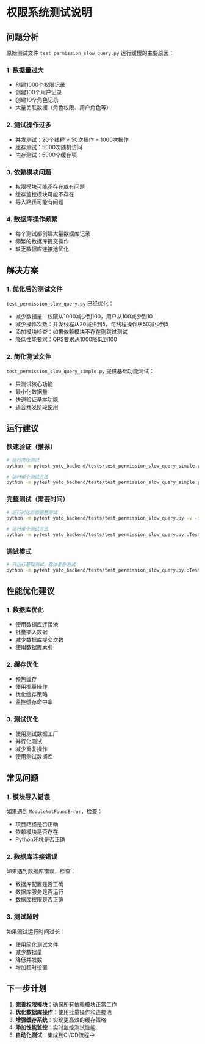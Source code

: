 # 权限系统测试说明

## 问题分析

原始测试文件 `test_permission_slow_query.py` 运行缓慢的主要原因：

### 1. 数据量过大
- 创建1000个权限记录
- 创建100个用户记录
- 创建10个角色记录
- 大量关联数据（角色权限、用户角色等）

### 2. 测试操作过多
- 并发测试：20个线程 × 50次操作 = 1000次操作
- 缓存测试：5000次随机访问
- 内存测试：5000个缓存项

### 3. 依赖模块问题
- 权限模块可能不存在或有问题
- 缓存监控模块可能不存在
- 导入路径可能有问题

### 4. 数据库操作频繁
- 每个测试都创建大量数据库记录
- 频繁的数据库提交操作
- 缺乏数据库连接池优化

## 解决方案

### 1. 优化后的测试文件
`test_permission_slow_query.py` 已经优化：
- 减少数据量：权限从1000减少到100，用户从100减少到10
- 减少操作次数：并发线程从20减少到5，每线程操作从50减少到5
- 添加模块检查：如果依赖模块不存在则跳过测试
- 降低性能要求：QPS要求从1000降低到100

### 2. 简化测试文件
`test_permission_slow_query_simple.py` 提供基础功能测试：
- 只测试核心功能
- 最小化数据量
- 快速验证基本功能
- 适合开发阶段使用

## 运行建议

### 快速验证（推荐）
```bash
# 运行简化测试
python -m pytest yoto_backend/tests/test_permission_slow_query_simple.py -v -s

# 运行单个测试方法
python -m pytest yoto_backend/tests/test_permission_slow_query_simple.py::TestPermissionBasic::test_basic_permission_cache -v -s
```

### 完整测试（需要时间）
```bash
# 运行优化后的完整测试
python -m pytest yoto_backend/tests/test_permission_slow_query.py -v -s

# 运行单个测试方法
python -m pytest yoto_backend/tests/test_permission_slow_query.py::TestPermissionSlowQueryAndMemory::test_slow_query_detection -v -s
```

### 调试模式
```bash
# 只运行基础测试，跳过复杂测试
python -m pytest yoto_backend/tests/test_permission_slow_query.py::TestPermissionSlowQueryAndMemory::test_slow_query_detection -v -s -x
```

## 性能优化建议

### 1. 数据库优化
- 使用数据库连接池
- 批量插入数据
- 减少数据库提交次数
- 使用数据库索引

### 2. 缓存优化
- 预热缓存
- 使用批量操作
- 优化缓存策略
- 监控缓存命中率

### 3. 测试优化
- 使用测试数据工厂
- 并行化测试
- 减少重复操作
- 使用测试数据库

## 常见问题

### 1. 模块导入错误
如果遇到 `ModuleNotFoundError`，检查：
- 项目路径是否正确
- 依赖模块是否存在
- Python环境是否正确

### 2. 数据库连接错误
如果遇到数据库错误，检查：
- 数据库配置是否正确
- 数据库服务是否运行
- 数据库权限是否正确

### 3. 测试超时
如果测试运行时间过长：
- 使用简化测试文件
- 减少数据量
- 降低并发数
- 增加超时设置

## 下一步计划

1. **完善权限模块**：确保所有依赖模块正常工作
2. **优化数据库操作**：使用批量操作和连接池
3. **增强缓存系统**：实现更高效的缓存策略
4. **添加性能监控**：实时监控测试性能
5. **自动化测试**：集成到CI/CD流程中 